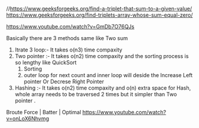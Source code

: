 //https://www.geeksforgeeks.org/find-a-triplet-that-sum-to-a-given-value/
https://www.geeksforgeeks.org/find-triplets-array-whose-sum-equal-zero/

https://www.youtube.com/watch?v=GmDb7O76QJs

Basically there are 3 methods same like Two sum 
1. Itrate 3 loop:-
    It takes o(n3) time compaxity
2. Two pointer :- 
    It takes o(n2) time compaxity and the sorting process is so lengthy like QuickSort 
    1. Sorting 
    2. outer loop for next count and inner loop will deside the Increase Left pointer Or Decrese Right Pointer 
3. Hashing :-
    It takes o(n2) time compaxity and o(n) extra space for Hash, whole array needs  to be traversed 2 times but it simpler than Two pointer  . 
    
Broute Force | Batter | Optimal 
https://www.youtube.com/watch?v=onLoX6Nhvmg
